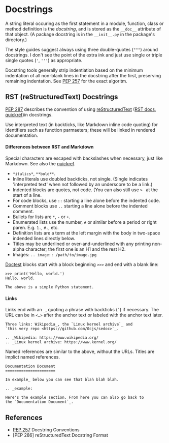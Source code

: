 Docstrings
==========

A string literal occuring as the first statement in a module,
function, class or method definition is the _docstring_, and is stored
as the `__doc__` attribute of that object. (A package docstring is in
the `__init__.py` in the package's directory.)

The style guides suggest always using three double-quotes (`"""`)
around docstrings. I don't see the point of the extra ink and just use
single or triple single quotes (`'`, `'''`) as appropriate.

Docstring tools generally strip indentiation based on the minimum
indentation of all non-blank lines in the docstring after the first,
preserving remaining indentation. See [PEP 257] for the exact
algoritm.


RST (reStructuredText) Docstrings
---------------------------------

[PEP 287] describes the convention of using [reStructuredText] ([RST
docs], [quickref])in docstrings.

Use interpreted text (in backticks, like Markdown inline code quoting)
for identifiers such as function parmaeters; these will be linked in
rendered documentation.

#### Differences between RST and Markdown

Special characters are escaped with backslashes when necessary, just
like Markdown. See also the [quickref].

- `*italics*`, `**bold**`.
- Inline literals use doubled backticks, not single. (Single indicates
  'interpreted text' when not followed by an underscore to be a link.)
- Indented blocks are quotes, not code. (You can also still use `> `
  at the start of a line.
- For code blocks, use `::` starting a line alone before the indented
  code.
- Comment blocks use `..` starting a line alone before the indented
  comment.
- Bullets for lists are `*`, `-` or `+`.
- Enumerated lists use the number, `#` or similar before a period or
  right paren. E.g. `1.`, `#.`, etc.
- Definition lists are a term at the left margin with the body in
  two-space indended lines directly below.
- Titles may be underlined or over-and-underlined with any printing
  non-alpha character; the first one is an H1 and the rest H2.
- Images: `.. image:: /path/to/image.jpg`

[Doctest] blocks start with a block beginning `>>>` and end with a blank
line:

    >>> print('Hello, world.')
    Hello, world.

    The above is a simple Python statement.

#### Links

Links end with an `_`, quoting a phrase with backticks (`` ` ``) if
necessary. The URL can be in `<…>` after the anchor text or labeled
with the anchor text later.

    Three links: Wikipedia_, the `Linux kernel archive`_ and
    `this very repo <https://github.com/0cjs/sedoc>`_.

    .. _Wikipedia: https://www.wikipedia.org/
    .. _Linux kernel archive: https://www.kernel.org/

Named references are similar to the above, without the URLs. Titles
are implict named references.

    Documentation Document
    ======================

    In example_ below you can see that blah blah blah.

    .. _example:

    Here's the example section. From here you can also go back to
    the `Documentation Document`_.


References
----------

* [PEP 257] Docstring Conventions
* [PEP 286] reStructuredText Docstring Format



[PEP 257]: https://www.python.org/dev/peps/pep-0257/
[PEP 287]: https://www.python.org/dev/peps/pep-0287/
[RST docs]: http://docutils.sourceforge.net/rst.html
[doctest]: http://www.python.org/doc/current/lib/module-doctest.html
[quickref]: http://docutils.sourceforge.net/docs/user/rst/quickref.html
[reStructuredText]: https://en.wikipedia.org/wiki/ReStructuredText
